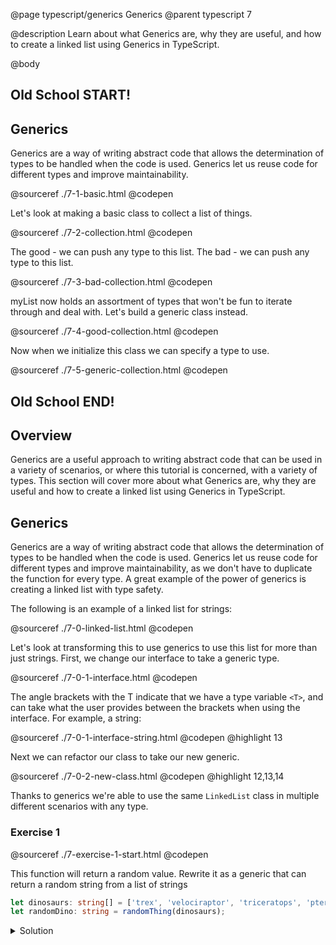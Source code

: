 @page typescript/generics Generics
@parent typescript 7

@description Learn about what Generics are, why they are useful, and how to create a linked list using Generics in TypeScript.

@body


## Old School START!

## Generics

Generics are a way of writing abstract code that allows the determination of types to be handled when the code is used. Generics let us reuse code for different types and improve maintainability.

@sourceref ./7-1-basic.html
@codepen

Let's look at making a basic class to collect a list of things.

@sourceref ./7-2-collection.html
@codepen

The good - we can push any type to this list. The bad - we can push any type to this list.

@sourceref ./7-3-bad-collection.html
@codepen

myList now holds an assortment of types that won't be fun to iterate through and deal with. Let's build a generic class instead.

@sourceref ./7-4-good-collection.html
@codepen

Now when we initialize this class we can specify a type to use.

@sourceref ./7-5-generic-collection.html
@codepen


## Old School END!

## Overview

Generics are a useful approach to writing abstract code that can be used in a variety of scenarios, or where this tutorial is concerned, with a variety of types. This section will cover more about what Generics are, why they are useful and how to create a linked list using Generics in TypeScript.  

## Generics

Generics are a way of writing abstract code that allows the determination of types to be handled when the code is used. Generics let us reuse code for different types and improve maintainability, as we don't have to duplicate the function for every type. A great example of the power of generics is creating a linked list with type safety.

The following is an example of a linked list for strings:

@sourceref ./7-0-linked-list.html
@codepen

Let's look at transforming this to use generics to use this list for more than just strings. First, we change our interface to take a generic type.

@sourceref ./7-0-1-interface.html
@codepen

The angle brackets with the T indicate that we have a type variable ``<T>``, and can take what the user provides between the brackets when using the interface. For example, a string:

@sourceref ./7-0-1-interface-string.html
@codepen
@highlight 13

Next we can refactor our class to take our new generic.

@sourceref ./7-0-2-new-class.html
@codepen
@highlight 12,13,14

Thanks to generics we're able to use the same ``LinkedList`` class in multiple different scenarios with any type.

### Exercise 1

@sourceref ./7-exercise-1-start.html
@codepen

This function will return a random value. Rewrite it as a generic that can return a random string from a list of strings

```typescript
let dinosaurs: string[] = ['trex', 'velociraptor', 'triceratops', 'pterodactyl'];
let randomDino: string = randomThing(dinosaurs);
```

<details>
<summary>Solution</summary>

@sourceref ./7-exercise-1-solution.html
@codepen

</details>
